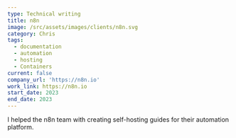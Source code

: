 ```yaml
---
type: Technical writing
title: n8n
image: /src/assets/images/clients/n8n.svg
category: Chris
tags:
  - documentation
  - automation
  - hosting
  - Containers
current: false
company_url: 'https://n8n.io'
work_link: https://n8n.io
start_date: 2023
end_date: 2023
---
```


I helped the n8n team with creating self-hosting guides for their automation platform.

